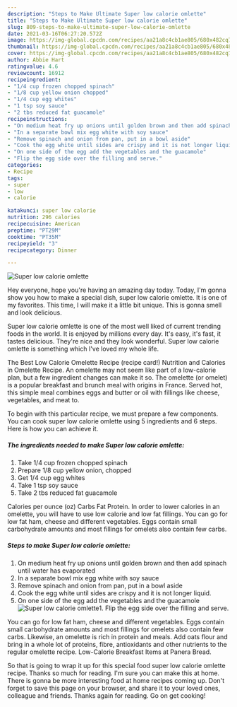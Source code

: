 ```yaml
---
description: "Steps to Make Ultimate Super low calorie omlette"
title: "Steps to Make Ultimate Super low calorie omlette"
slug: 809-steps-to-make-ultimate-super-low-calorie-omlette
date: 2021-03-16T06:27:20.572Z
image: https://img-global.cpcdn.com/recipes/aa21a8c4cb1ae805/680x482cq70/super-low-calorie-omlette-recipe-main-photo.jpg
thumbnail: https://img-global.cpcdn.com/recipes/aa21a8c4cb1ae805/680x482cq70/super-low-calorie-omlette-recipe-main-photo.jpg
cover: https://img-global.cpcdn.com/recipes/aa21a8c4cb1ae805/680x482cq70/super-low-calorie-omlette-recipe-main-photo.jpg
author: Abbie Hart
ratingvalue: 4.6
reviewcount: 16912
recipeingredient:
- "1/4 cup frozen chopped spinach"
- "1/8 cup yellow onion chopped"
- "1/4 cup egg whites"
- "1 tsp soy sauce"
- "2 tbs reduced fat guacamole"
recipeinstructions:
- "On medium heat fry up onions until golden brown and then add spinach until water has evaporated"
- "In a separate bowl mix egg white with soy sauce"
- "Remove spinach and onion from pan, put in a bowl aside"
- "Cook the egg white until sides are crispy and it is not longer liquid."
- "On one side of the egg add the vegetables and the guacamole"
- "Flip the egg side over the filling and serve."
categories:
- Recipe
tags:
- super
- low
- calorie

katakunci: super low calorie 
nutrition: 296 calories
recipecuisine: American
preptime: "PT29M"
cooktime: "PT35M"
recipeyield: "3"
recipecategory: Dinner

---
```



![Super low calorie omlette](https://img-global.cpcdn.com/recipes/aa21a8c4cb1ae805/680x482cq70/super-low-calorie-omlette-recipe-main-photo.jpg)

Hey everyone, hope you're having an amazing day today. Today, I'm gonna show you how to make a special dish, super low calorie omlette. It is one of my favorites. This time, I will make it a little bit unique. This is gonna smell and look delicious.

Super low calorie omlette is one of the most well liked of current trending foods in the world. It is enjoyed by millions every day. It's easy, it's fast, it tastes delicious. They're nice and they look wonderful. Super low calorie omlette is something which I've loved my whole life.

The Best Low Calorie Omelette Recipe (recipe card!) Nutrition and Calories in Omelette Recipe. An omelette may not seem like part of a low-calorie plan, but a few ingredient changes can make it so. The omelette (or omelet) is a popular breakfast and brunch meal with origins in France. Served hot, this simple meal combines eggs and butter or oil with fillings like cheese, vegetables, and meat to.


To begin with this particular recipe, we must prepare a few components. You can cook super low calorie omlette using 5 ingredients and 6 steps. Here is how you can achieve it.

<!--inarticleads1-->

##### The ingredients needed to make Super low calorie omlette:

1. Take 1/4 cup frozen chopped spinach
1. Prepare 1/8 cup yellow onion, chopped
1. Get 1/4 cup egg whites
1. Take 1 tsp soy sauce
1. Take 2 tbs reduced fat guacamole


Calories per ounce (oz) Carbs Fat Protein. In order to lower calories in an omelette, you will have to use low calorie and low fat fillings. You can go for low fat ham, cheese and different vegetables. Eggs contain small carbohydrate amounts and most fillings for omelets also contain few carbs. 

<!--inarticleads2-->

##### Steps to make Super low calorie omlette:

1. On medium heat fry up onions until golden brown and then add spinach until water has evaporated
1. In a separate bowl mix egg white with soy sauce
1. Remove spinach and onion from pan, put in a bowl aside
1. Cook the egg white until sides are crispy and it is not longer liquid.
1. On one side of the egg add the vegetables and the guacamole
<img src="https://img-global.cpcdn.com/steps/f8f4540ead5dba06/160x128cq70/super-low-calorie-omlette-recipe-step-5-photo.jpg" alt="Super low calorie omlette">1. Flip the egg side over the filling and serve.


You can go for low fat ham, cheese and different vegetables. Eggs contain small carbohydrate amounts and most fillings for omelets also contain few carbs. Likewise, an omelette is rich in protein and meals. Add oats flour and bring in a whole lot of proteins, fibre, antioxidants and other nutrients to the regular omelette recipe. Low-Calorie Breakfast Items at Panera Bread. 

So that is going to wrap it up for this special food super low calorie omlette recipe. Thanks so much for reading. I'm sure you can make this at home. There is gonna be more interesting food at home recipes coming up. Don't forget to save this page on your browser, and share it to your loved ones, colleague and friends. Thanks again for reading. Go on get cooking!
